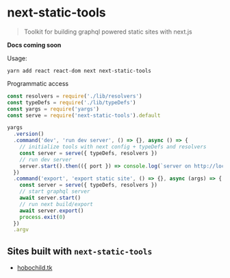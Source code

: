 # next-static-tools

> Toolkit for building graphql powered static sites with next.js

**Docs coming soon**

Usage: 

```
yarn add react react-dom next next-static-tools
```

Programmatic access
```javascript
const resolvers = require('./lib/resolvers')
const typeDefs = require('./lib/typeDefs')
const yargs = require('yargs')
const serve = require('next-static-tools').default

yargs
  .version()
  .command('dev', 'run dev server', () => {}, async () => {
    // initialize tools with next config + typeDefs and resolvers
    const server = serve({ typeDefs, resolvers })
    // run dev server
    server.start().then(({ port }) => console.log(`server on http://localhost:${port}`))
  })
  .command('export', 'export static site', () => {}, async (args) => {
    const server = serve({ typeDefs, resolvers })
    // start graphql server
    await server.start()
    // run next build/export
    await server.export()
    process.exit(0)
  })
  .argv
```

## Sites built with `next-static-tools`
* [hobochild.tk](http://hobochild.tk)
